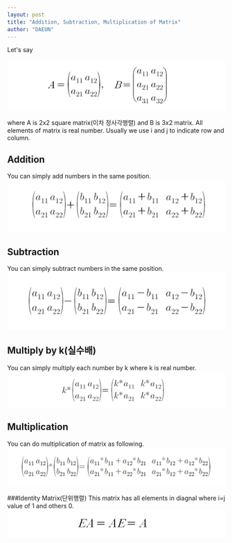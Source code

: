 ```yaml
---
layout: post
title: "Addition, Subtraction, Multiplication of Matrix"
author: "DAEUN"
---
```


Let's say

![matrix01](/assets/images/matrix_01.PNG)

where A is 2x2 square matrix(이차 정사각행렬) and B is 3x2 matrix. All elements of matrix is real number. Usually we use i and j to indicate row and column.

## Addition
You can simply add numbers in the same position.
![matrix02](/assets/images/matrix_02.PNG)

## Subtraction
You can simply subtract numbers in the same position.
![matrix03](/assets/images/matrix_03.PNG)

## Multiply by k(실수배)
You can simply multiply each number by k where k is real number.
![matrix04](/assets/images/matrix_04.PNG)

## Multiplication
You can do multiplication of matrix as following.
![matrix05](/assets/images/matrix_05.PNG)

###Identity Matrix(단위행렬)
This matrix has all elements in diagnal where i=j value of 1 and others 0.
![matrix06](/assets/images/matrix_06.PNG)